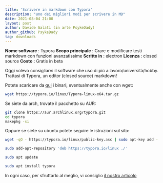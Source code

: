 ```yaml
---
title: 'Scrivere in markdown con Typora'
description: "uno dei migliori modi per scrivere in MD"
date: 2021-08-04 21:00
layout: post
author: Davide Galati (in arte PsykeDady)
author_github: PsykeDady
tag: downloads
---
```


**Nome software**   : Typora
**Scopo principale** : Crare e modificare testi markdown con funzioni avanzatissime
**Scritto in** : electron
**Licenza** : closed source 
**Costo** : Gratis in beta

Oggi volevo consigliarvi il software che uso di più a lavoro/università/hobby.   
Trattasi di Typora, un editor (closed source) markdown!

Potete scaricare da [qui](https://typora.io/linux/Typora-linux-x64.tar.gz) i binari, eventualmente anche con wget:
```bash
wget https://typora.io/linux/Typora-linux-x64.tar.gz
```

Se siete da arch, trovate il pacchetto su AUR: 
```bash
git clone https://aur.archlinux.org/typora.git 
cd typora
makepkg -si
```

Oppure se siete su ubuntu potete seguire le istruzioni sul sito: 
```bash
wget -qO - https://typora.io/linux/public-key.asc | sudo apt-key add -

sudo add-apt-repository 'deb https://typora.io/linux ./'

sudo apt update 

sudo apt install typora
```

In ogni caso, per sfruttarlo al meglio, vi consiglio [il nostro articolo](https://linuxhub.it/articles/howto-installare-personalizzare-ed-usare-typora)
